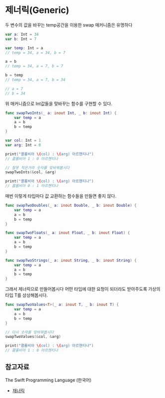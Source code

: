 # 제너릭(Generic)

두 변수의 값을 바꾸는 temp공간을 이용한 swap 매커니즘은 유명하다

```swift
var a: Int = 34
var b: Int = 7

var temp: Int = a
// temp = 34, a = 34, b = 7

a = b
// temp = 34, a = 7, b = 7

b = temp
// temp = 34, a = 7, b = 34

// a = 7
// b = 34
```

위 매커니즘으로 Int값들을 맞바꾸는 함수를 구현할 수 있다.

```swift
func swapTwoInts(_ a: inout Int, _ b: inout Int) {
    var temp = a
    a = b
    b = temp
}

var col: Int = 1
var arg: Int = 0

print("콜롬비아 \(col) : \(arg) 아르헨티나")
// 콜롬비아 1 : 0 아르헨티나

// 잘못 적은거라 숫자를 맞바꿔봅시다
swapTwoInts(&col, &arg)

print("콜롬비아 \(col) : \(arg) 아르헨티나")
// 콜롬비아 0 : 1 아르헨티나
```

매번 이렇게 타입마다 값 교환하는 함수들을 만들면 좋지 않다.

```swift
func swapTwoDoubles(_ a: inout Double, _ b: inout Double) {
    var temp = a
    a = b
    b = temp
}

func swapTwoFloats(_ a: inout Float, _ b: inout Float) {
    var temp = a
    a = b
    b = temp
}

func swapTwoStrings(_ a: inout String, _ b: inout String) {
    var temp = a
    a = b
    b = temp
}
```

그래서 제너릭으로 만들어봅시다 어떤 타입에 대한 요청이 되더라도 받아주도록 가상의 타입 T를 상상해봅시다.

```swift
func swapTwoValues<T>(_ a: inout T, _ b: inout T) {
    var temp = a
    a = b
    b = temp
}

// 다시 숫자를 맞바꿔봅시다
swapTwoValues(&col, &arg)

print("콜롬비아 \(col) : \(arg) 아르헨티나")
// 콜롬비아 1 : 0 아르헨티나
```


## 참고자료

The Swift Programming Language (한국어)

- [재너릭](https://bbiguduk.github.io/swift-book-korean/documentation/the-swift-programming-language-korean/generics)